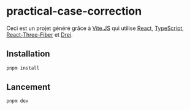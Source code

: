# practical-case-correction

Ceci est un projet généré grâce à [Vite.JS](https://vitejs.dev/) 
qui utilise [React](https://reactjs.org/), 
[TypeScript](https://www.typescriptlang.org/), 
[React-Three-Fiber](https://github.com/pmndrs/react-three-fiber) 
et [Drei](https://github.com/pmndrs/drei).

## Installation

```bash
pnpm install
```

## Lancement

```bash
pnpm dev
```